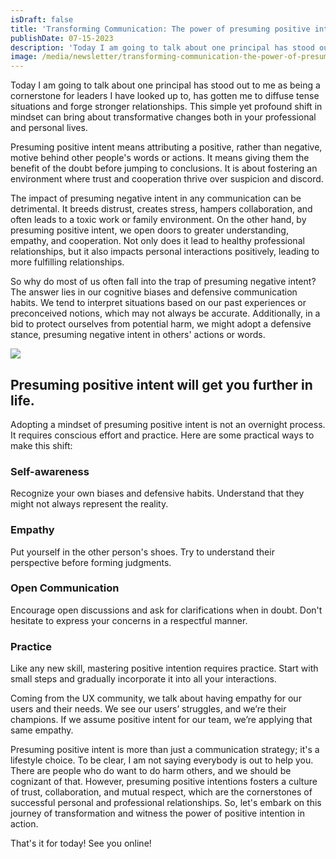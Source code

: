 ```yaml
---
isDraft: false
title: 'Transforming Communication: The power of presuming positive intent'
publishDate: 07-15-2023
description: 'Today I am going to talk about one principal has stood out to me as being a cornerstone for leaders I have looked up to, has gotten me to diffuse tense situations and forge stronger relationships. '
image: /media/newsletter/transforming-communication-the-power-of-presuming-positive-intent.png
---
```


<p>Today I am going to talk about one principal has stood out to me as being a cornerstone for leaders I have looked up to, has gotten me to diffuse tense situations and forge stronger relationships. This simple yet profound shift in mindset can bring about transformative changes both in your professional and personal lives.</p>
<p>Presuming positive intent means attributing a positive, rather than negative, motive behind other people's words or actions. It means giving them the benefit of the doubt before jumping to conclusions. It is about fostering an environment where trust and cooperation thrive over suspicion and discord.</p>
<p>The impact of presuming negative intent in any communication can be detrimental. It breeds distrust, creates stress, hampers collaboration, and often leads to a toxic work or family environment. On the other hand, by presuming positive intent, we open doors to greater understanding, empathy, and cooperation. Not only does it lead to healthy professional relationships, but it also impacts personal interactions positively, leading to more fulfilling relationships.</p>
<p>So why do most of us often fall into the trap of presuming negative intent? The answer lies in our cognitive biases and defensive communication habits. We tend to interpret situations based on our past experiences or preconceived notions, which may not always be accurate. Additionally, in a bid to protect ourselves from potential harm, we might adopt a defensive stance, presuming negative intent in others' actions or words.</p>
<div class="flow"><img src="/media/newsletter/indra-nooyi-quote.png"></div>
<h2>Presuming positive intent will get you further in life.</h2>
<p>Adopting a mindset of presuming positive intent is not an overnight process. It requires conscious effort and practice. Here are some practical ways to make this shift:</p>
<h3>Self-awareness</h3>
<p>Recognize your own biases and defensive habits. Understand that they might not always represent the reality.</p>
<h3>Empathy</h3>
<p>Put yourself in the other person's shoes. Try to understand their perspective before forming judgments.</p>
<h3>Open Communication</h3>
<p>Encourage open discussions and ask for clarifications when in doubt. Don't hesitate to express your concerns in a respectful manner.</p>
<h3>Practice</h3>
<p>Like any new skill, mastering positive intention requires practice. Start with small steps and gradually incorporate it into all your interactions.</p>
<p>Coming from the UX community, we talk about having empathy for our users and their needs. We see our users’ struggles, and we’re their champions. If we assume positive intent for our team, we’re applying that same empathy.</p>
<p>Presuming positive intent is more than just a communication strategy; it's a lifestyle choice. To be clear, I am not saying everybody is out to help you. There are people who do want to do harm others, and we should be cognizant of that. However, presuming positive intentions fosters a culture of trust, collaboration, and mutual respect, which are the cornerstones of successful personal and professional relationships. So, let's embark on this journey of transformation and witness the power of positive intention in action.</p>
<p>That's it for today! See you online!</p>
